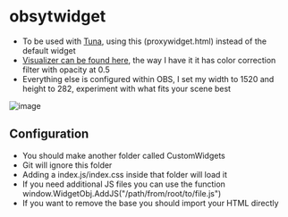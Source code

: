 # obsytwidget

- To be used with [Tuna](https://obsproject.com/forum/resources/tuna.843/), using this (proxywidget.html) instead of the default widget
- [Visualizer can be found here](https://obsproject.com/forum/resources/waveform.1423/), the way I have it it has color correction filter with opacity at 0.5
- Everything else is configured within OBS, I set my width to 1520 and height to 282, experiment with what fits your scene best

![image](https://github.com/xamionex/obsytwidget/assets/57235791/b1c71b5e-c2c8-4850-a77d-878856d3e3cc)

## Configuration

- You should make another folder called CustomWidgets
- Git will ignore this folder
- Adding a index.js/index.css inside that folder will load it
- If you need additional JS files you can use the function window.WidgetObj.AddJS("/path/from/root/to/file.js")
- If you want to remove the base you should import your HTML directly
